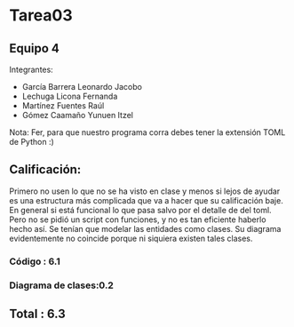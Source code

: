 # Tarea03
## Equipo 4
Integrantes:
+ García Barrera Leonardo Jacobo
+ Lechuga Licona Fernanda
+ Martínez Fuentes Raúl
+ Gómez Caamaño Yunuen Itzel

Nota: Fer, para que nuestro programa corra debes tener la extensión TOML de Python :)

## Calificación:

Primero no usen lo que no se ha visto en clase y menos si lejos de ayudar es una estructura más complicada que va a hacer que su calificación baje.
En general si está funcional lo que pasa salvo por el detalle de del toml. Pero no se pidió un script con funciones, y no es tan eficiente haberlo hecho así.
Se tenían que modelar las entidades como clases.
Su diagrama evidentemente no coincide porque ni siquiera existen tales clases.

### Código : 6.1

### Diagrama de clases:0.2

## **Total** : 6.3
